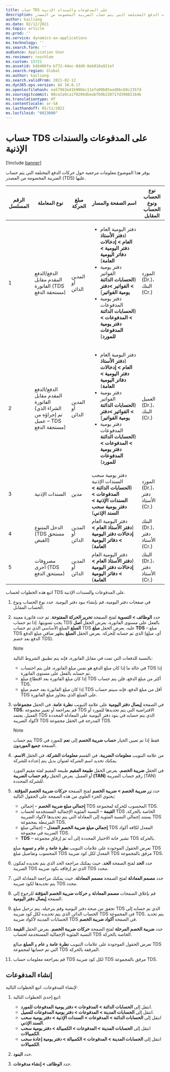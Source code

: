 ```yaml
---
title: حساب TDS على المدفوعات والسندات الإذنية
description: يوفر هذا الموضوع معلومات مرجعية حول حركات الدفع المختلفة التي يتم حساب الضريبة المخصومة من المصدر (TDS) عليها.
author: kailiang
ms.date: 02/12/2021
ms.topic: article
ms.prod: ''
ms.service: dynamics-ax-applications
ms.technology: ''
ms.search.form: ''
audience: Application User
ms.reviewer: roschlom
ms.custom: 15721
ms.assetid: b4b406fa-b772-44ec-8dd8-8eb818a921ef
ms.search.region: Global
ms.author: kailiang
ms.search.validFrom: 2021-02-12
ms.dyn365.ops.version: AX 10.0.17
ms.openlocfilehash: ea57963e41b90bbc11efa00b85aad8bc60c2357d
ms.sourcegitcommit: 08ce2a9ca1f02064beabfb9b228717d39882164b
ms.translationtype: HT
ms.contentlocale: ar-SA
ms.lasthandoff: 05/11/2021
ms.locfileid: "6023000"
---
```

# <a name="tds-calculation-on-payments-and-promissory-notes"></a>حساب TDS على المدفوعات والسندات الإذنية

[!include [banner](../includes/banner.md)]

يوفر هذا الموضوع معلومات مرجعية حول حركات الدفع المختلفة التي يتم حساب الضريبة المخصومة من المصدر (TDS) عليها.

| الرقم المسلسل | نوع المعاملة | مبلغ الحركة | اسم الصفحة والمسار | نوع الحساب ونوع الحساب المقابل |
|---------------|------------------|--------------------|--------------------|--------------------------------------|
| 1             | الدفع/الدفع المقدم مقابل الفاتورة (TDS مستحقة الدفع) | المدين أو الدائن | <ul><li>دفتر اليومية العام (**دفتر الأستاذ العام \> إدخالات دفتر اليومية \> دفاتر اليومية العامة**‬)</li><li>دفتر يومية الفواتير (**الحسابات الدائنة \> الفواتير \>دفتر يومية الفواتير**)</li><li>دفتر يومية المدفوعات (**الحسابات الدائنة \> المدفوعات \> دفتر يومية المدفوعات للمورد**)</li></ul> | المورد (Dr.)، البنك (Cr.) |
| 2             | الدفع/الدفع المقدم مقابل الفاتورة (الشراء الذي تم إجراؤه من عميل – TDS مستحقة الدفع) | المدين أو الدائن | <ul><li>دفتر اليومية العام (**دفتر الأستاذ العام \> إدخالات دفتر اليومية \> دفاتر اليومية العامة**‬)</li><li>دفتر يومية الفواتير (**الحسابات الدائنة \> الفواتير \>دفتر يومية الفواتير**)</li><li>دفتر يومية المدفوعات (**الحسابات الدائنة \> المدفوعات \> دفتر يومية المدفوعات للمورد**)</li></ul> | العميل (Dr.)، البنك (Cr.) |
| 3             | السندات الإذنية | مدين | دفتر يومية سحب السندات الإذنية (**الحسابات الدائنة \> المدفوعات \> السندات الإذنية \> دفتر يومية سحب السند الإذني**) | المورد (Dr.)، دفتر الأستاذ (Cr.) |
| 4             | الدخل المتنوع (TDS مستحق القبض) | المدين أو الدائن | دفتر اليومية العام (**دفتر الأستاذ العام \> إدخالات دفتر اليومية \> دفاتر اليومية العامة**‬) | البنك (Dr.)، دفتر الأستاذ (Cr.) |
| 5             | مصروفات أخرى (TDS مستحق الدفع) | المدين أو الدائن | دفتر اليومية العام (**دفتر الأستاذ العام \> إدخالات دفتر اليومية \> دفاتر اليومية العامة**‬) | البنك (Dr.)، دفتر الأستاذ (Cr.) |

اتبع هذه الخطوات لحساب TDS على المدفوعات والسندات الإذنية.

1. في صفحات دفتر اليومية، قم بإنشاء بنود دفتر اليومية. حدد نوع الحساب ونوع الحساب المقابل.
2. حدد **الوظائف \> التسوية** لفتح الصفحة **تحرير الحركة المفتوحة**. ثم حدد فاتورة معينة يجب تسويتها. إذا تم حساب TDS بالفعل على مستوى الفاتورة، يعرض الحقل **أصل المبلغ** المبلغ الأساسي الذي تم حساب TDS عليه. يعرض الحقل **مبلغ TDS** – مبلغ TDS الذي تم حسابه للحركة. يعرض الحقل **المبلغ** يظهر صافي مبلغ الدفع (أي، مبلغ الدفع بعد خصم TDS).

    > [!NOTE]
    > بالنسبة للدفعات التي تمت في مقابل الفاتورة، فإنه يتم تطبيق الشروط التالية:
    >
    > - في حالة ما إذا كان مبلغ الدفع هو نفس مبلغ الفاتورة، فلن يتم احتساب TDS إذا تم حسابه بالفعل على مستوى الفاتورة.
    > - إذا كان مبلغ الفاتورة بعد اقتطاع مبلغ TDS أكثر من مبلغ الدفع، فلن يتم حساب TDS.
    > - إذا كان مبلغ الفاتورة بعد خصم مبلغ TDS أقل من مبلغ الدفع، فإنه سيتم حساب TDS على المبلغ الذي يتجاوز مبلغ الفاتورة.

3. في الصفحة **إيصال دفتر اليومية** على علامة التبويب **نظرة عامة**، في الحقل **مجموعات TDS**، قم بمراجعة أو تغيير مجموعة TDS الافتراضية التي يتم تحديدها للمورد أو العميل. يعتمد TDS الذي يتم حسابه في بنود دفتر اليومية على المعادلة المحددة لأكواد الضريبة TDS المدرجة في الحقل مجموعة TDS.

    > [!NOTE]
    > يتم حساب TDS فقط إذا تم تعيين الخيار **حساب ضريبة الخصم** إلى **نعم** للمورد في الصفحة **جميع الموردون**.

4. من علامة التبويب **معلومات الضريبة**، في القسم **معلومات الشركة**، في الحقل **الاسم**، يمكنك تحديد اسم الشركة لعنوان بديل يتم إعداده للشركة.

    في الحقل **ضريبة الخصم**، يعرص الحقل **طبيعة المقيم** طبيعة المقيم لفئة مقيم المورد أو العميل. يعرض الحقل **رقم حساب الضريبة (TAN)** رقم حساب الضريبة (TAN) للشركة المحددة.

5. حدد **زر ضريبة الخصم \> ضريبة الخصم** لفتح الصفحة **حركات ضريبة الخصم المؤقتة**. يحتوي الجزء العلوي من هذه الصفحة على الحقول التالية:

    - **إجمالي مبلغ ضريبة الخصم** – إجمالي TDS المحسوب للحركة لمجموعة TDS.
    - **القيمة** – النسبة المئوية الإجمالية المستخدمة لحساب TDS الخاصة بالحركة. يستند إجمالي النسبة المئوية إلى المعادلة التي يتم تحديدها لأكواد الضريبة TDS المرتبطة بمجموعة TDS.
    - **إجمالي مبلغ ضريبة الخصم المعدل** – إجمالي مبلغ TDS المعدل لكافة أكواد الضريبة في مجموعة TDS.
    - **TDS** – تشير خانة الاختيار المحددة إلى أنه تم إرفاق مجموعة TDS بالحركة.

    تعرض الحقول الموجودة على علامات التبويب **نظرة عامة** و **عام** و **تسوية** مبلغ TDS المحسوب وتفاصيل مبلغ TDS المعدل لكل كود ضريبة TDS مرفق بالمجموعة TDS.

6. حدد **الحد** لفتح الصفحة **الحد**، حيث يمكنك مراجعة الحد الذي يتم تحديده لمكون الضريبة TDS الذي تم إرفاقه بكود ضريبة TDS محدد.
7. حدد **مصمم المعادلة** لفتح الصفحة **مصمم المعادلة**، حيث يمكنك مراجعة المعادلة التي يتم تحديدها لكود ضريبة TDS محدد.
8. قم بإغلاق الصفحات **مصمم المعادلة** و **حركات ضريبة الخصم المؤقتة** للرجوع إلى الصفحة **إيصال دفتر اليومية**.
9. تحقق من صحة دفتر اليومية وقم بترحيله. يتم ترحيل مبلغ TDS الذي تم حسابه إلى الحساب الدائن الذي يتم تحديده لكل كود ضريبة TDS في المجموعة TDS. يتم تحديد الحسابات المدينة لأكواد ضريبة TDS في الصفحة **أكواد ضريبة الخصم**.
10. حدد **ضريبة الخصم المرحلة** لفتح الصفحة **حركات ضريبة الخصم**. يعرض الحقل **القيمة** النسبة المئوية الإجمالية المستخدمة لحساب TDS الخاصة بالحركة.

    تعرض الحقول الموجودة على علامات التبويب **نظرة عامة** و **عام** و **المبلغ** مبالغ TDS التي تم حسابها لمجموعة TDS المرفقة بالحركة.

11. قم بمراجعة معلومات حساب TDS لكل كود ضريبة TDS مرفق بالمجموعة TDS.

## <a name="generate-payments"></a>إنشاء المدفوعات

لإنشاء المدفوعات، اتبع الخطوات التالية:

1. اتبع إحدى الخطوات التالية:

    - انتقل إلى **الحسابات الدائنة \> المدفوعات \> دفتر يومية المدفوعات للمورد**.
    - انتقل إلى **الحسابات المدينة \> المدفوعات \> دفتر يومية المدفوعات للعميل**.
    - انتقل إلى **الحسابات الدائنة \> المدفوعات \> السندات الإذنية \> دفتر يومية سحب السند الإذني**.
    - انتقل إلى **الحسابات المدينة \> المدفوعات \> الكمبيالة \> دفتر يومية سحب الكمبيالات**.
    - انتقل إلى **الحسابات المدينة \> المدفوعات \> الكمبيالة \> دفتر يومية إعادة سحب الكمبيالات**.

2. حدد **البنود**.
3. حدد **الوظائف \> إنشاء مدفوعات**.
